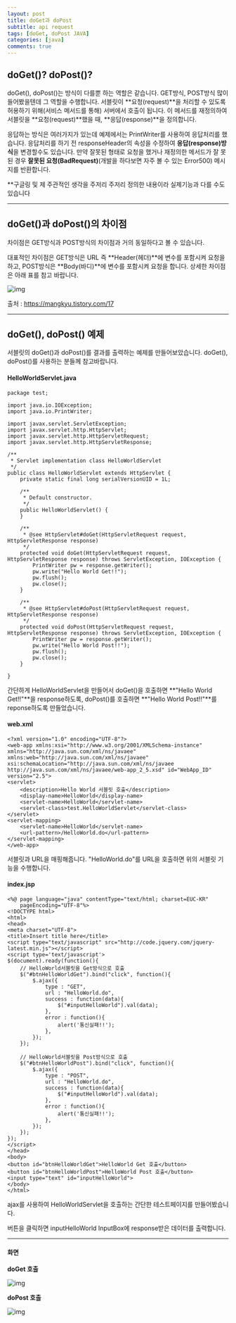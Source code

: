 ```yaml
---
layout: post
title: doGet과 doPost
subtitle: api request
tags: [doGet, doPost JAVA]
categories: [java]
comments: true
---
```

## **doGet()? doPost()?**

 doGet(), doPost()는 방식이 다를뿐 하는 역할은 같습니다. GET방식, POST방식 많이 들어봤을텐데 그 역할을 수행합니다. 서블릿이 **요청(request)**을 처리할 수 있도록 허용하기 위해(서비스 메서드를 통해) 서버에서 호출이 됩니다. 이 메서드를 재정의하여 서블릿을 **요청(request)**했을 때, **응답(response)**을 정의합니다.

 응답하는 방식은 여러가지가 있는데 예제에서는 PrintWriter를 사용하여 응답처리를 했습니다. 응답처리를 하기 전 responseHeader의 속성을 수정하여 **응답(response)방식**을 변경할수도 있습니다. 만약 잘못된 형태로 요청을 했거나 재정의한 메서드가 잘 못된 경우 **잘못된 요청(BadRequest)**(개발을 하다보면 자주 볼 수 있는 Error500) 메시지를 반환합니다.



 **구글링 및 제 주관적인 생각을 주저리 주저리 정의한 내용이라 실제기능과 다를 수도 있습니다

 

------

## **doGet()과 doPost()의 차이점**

 차이점은 GET방식과 POST방식의 차이점과 거의 동일하다고 볼 수 있습니다.

대표적인 차이점은 GET방식은 URL 즉 **Header(헤더)**에 변수를 포함시켜 요청을 하고, POST방식은 **Body(바디)**에 변수를 포함시켜 요청을 합니다. 상세한 차이점은 아래 표를 참고 바랍니다.



![img](https://blog.kakaocdn.net/dn/blYbRx/btrvcGZmLtX/lpG404DaBAHrlTbhmfMpP0/img.png)



출처 : https://mangkyu.tistory.com/17

 

------

## **doGet(), doPost() 예제**

 서블릿의 doGet()과 doPost()를 결과를 출력하는 예제를 만들어보았습니다. doGet(), doPost()를 사용하는 분들께 참고바랍니다.

#### **HelloWorldServlet.java**

```
package test;

import java.io.IOException;
import java.io.PrintWriter;

import javax.servlet.ServletException;
import javax.servlet.http.HttpServlet;
import javax.servlet.http.HttpServletRequest;
import javax.servlet.http.HttpServletResponse;

/**
 * Servlet implementation class HelloWorldServlet
 */
public class HelloWorldServlet extends HttpServlet {
	private static final long serialVersionUID = 1L;

    /**
     * Default constructor. 
     */
    public HelloWorldServlet() {
    }

	/**
	 * @see HttpServlet#doGet(HttpServletRequest request, HttpServletResponse response)
	 */
	protected void doGet(HttpServletRequest request, HttpServletResponse response) throws ServletException, IOException {
		PrintWriter pw = response.getWriter();
		pw.write("Hello World Get!!");
		pw.flush();	
		pw.close();
	}

	/**
	 * @see HttpServlet#doPost(HttpServletRequest request, HttpServletResponse response)
	 */
	protected void doPost(HttpServletRequest request, HttpServletResponse response) throws ServletException, IOException {
		PrintWriter pw = response.getWriter();
		pw.write("Hello World Post!!");
		pw.flush();	
		pw.close();
	}

}
```

 간단하게 HelloWorldServlet을 만들어서 doGet()을 호출하면 **"Hello World Get!!"**을 response하도록, doPost()를 호출하면 **"Hello World Post!!"**를 reponse하도록 만들었습니다.

 

#### **web.xml**

```
<?xml version="1.0" encoding="UTF-8"?>
<web-app xmlns:xsi="http://www.w3.org/2001/XMLSchema-instance" xmlns="http://java.sun.com/xml/ns/javaee" xmlns:web="http://java.sun.com/xml/ns/javaee" xsi:schemaLocation="http://java.sun.com/xml/ns/javaee http://java.sun.com/xml/ns/javaee/web-app_2_5.xsd" id="WebApp_ID" version="2.5">
<servlet>
   	<description>Hello World 서블릿 호출</description>
    <display-name>HelloWorld</display-name>
    <servlet-name>HelloWorld</servlet-name>
    <servlet-class>test.HelloWorldServlet</servlet-class>
</servlet>
<servlet-mapping>
    <servlet-name>HelloWorld</servlet-name>
    <url-pattern>/HelloWorld.do</url-pattern>
</servlet-mapping>
</web-app>
```

 서블릿과 URL을 매핑해줍니다. "HelloWorld.do"를 URL을 호출하면 위의 서블릿 기능을 수행합니다.

 

#### **index.jsp**

```
<%@ page language="java" contentType="text/html; charset=EUC-KR"
    pageEncoding="UTF-8"%>
<!DOCTYPE html>
<html>
<head>
<meta charset="UTF-8">
<title>Insert title here</title>
<script type="text/javascript" src="http://code.jquery.com/jquery-latest.min.js"></script>
<script type='text/javascript'>
$(document).ready(function(){
	// HelloWorld서블릿을 Get방식으로 호출
	$("#btnHelloWorldGet").bind("click", function(){
		$.ajax({            
            type : "GET",
            url : "HelloWorld.do",
            success : function(data){
                $("#inputHelloWorld").val(data);
            },
        	error : function(){
            	alert('통신실패!!');
       		},
        });
	});
	
	// HelloWorld서블릿을 Post방식으로 호출
	$("#btnHelloWorldPost").bind("click", function(){
		$.ajax({            
            type : "POST",
            url : "HelloWorld.do",
            success : function(data){
                $("#inputHelloWorld").val(data);
            },
        	error : function(){
            	alert('통신실패!!');
       		},
        });
	});	
});
</script>
</head>
<body>
<button id="btnHelloWorldGet">HelloWorld Get 호출</button>   
<button id="btnHelloWorldPost">HelloWorld Post 호출</button>   
<input type="text" id="inputHelloWorld">
</body>
</html>
```

ajax를 사용하여 HelloWorldServlet을 호출하는 간단한 테스트페이지를 만들어봤습니다.

버튼을 클릭하면 inputHelloWorld InputBox에 response받은 데이터를 출력합니다.

 

------

#### **화면**

**doGet 호출**



![img](https://blog.kakaocdn.net/dn/Ftbz0/btrvdvwx0Wn/ALQTwLj7CFbkZdj5aL4731/img.png)



 

**doPost 호출**



![img](https://blog.kakaocdn.net/dn/bEmYYt/btru9QaDjb8/TxOiFs64q98kV43wiTdTk0/img.png)

